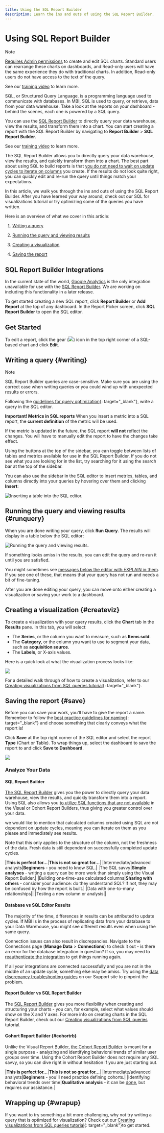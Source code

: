 ```yaml
---
title: Using the SQL Report Builder
description: Learn the ins and outs of using the SQL Report Builder.
---
```

# Using SQL Report Builder 

>[!NOTE]
>
>[Requires Admin permissions](../../administrator/user-management/user-management.md) to create and edit SQL charts. Standard users can rearrange these charts on dashboards, and Read-only users will have the same experience they do with traditional charts. In addition, Read-only users do not have access to the text of the query.

See our [training video](https://support.magento.com/hc/en-us/articles/360016730131) to learn more.

SQL, or Structured Query Language, is a programming language used to communicate with databases. In MBI, SQL is used to query, or retrieve, data from your data warehouse. Take a look at the reports on your dashboard - behind the scenes, each one is powered by a SQL query.

You can use the [SQL Report Builder](../dev-reports/sql-rpt-bldr.md) to directly query your data warehouse, view the results, and transform them into a chart. You can start creating a report with the SQL Report Builder by navigating to **Report Builder** > **SQL Report Builder**.

See our [training video](https://support.magento.com/hc/en-us/articles/360016730131-Training-Video-SQL-Report-Builder) to learn more.

The SQL Report Builder allows you to directly query your data warehouse, view the results, and quickly transform them into a chart. The best part about using SQL to build reports is that [you do not need to wait on update cycles to iterate on columns](https://support.magento.com/hc/en-us/articles/360016506212) you create. If the results do not look quite right, you can quickly edit and re-run the query until things match your expectations.

In this article, we walk you through the ins and outs of using the SQL Report Builder. After you have learned your way around, check out our SQL for visualizations tutorial or try optimizing some of the queries you have written.

Here is an overview of what we cover in this article:

1. [Writing a query](#writing)

1. [Running the query and viewing results](#runquery)

1. [Creating a visualization](#createviz)

1. [Saving the report](#save)

## SQL Report Builder Integrations

In the current state of the world, [Google Analytics](../importing-data/integrations/google-analytics.md)<!--{: target="_blank"}--> is the only integration unavailable for use with the [SQL Report Builder](../dev-reports/sql-rpt-bldr.md)<!--{: target="_blank"}-->. We are working on including this functionality in a later release.

To get started creating a new SQL report, click **Report Builder** or **Add Report** at the top of any dashboard. In the Report Picker screen, click **SQL Report Builder** to open the SQL editor.

## Get Started

To edit a report, click the gear (![](../../assets/gear-icon.png)) icon in the top right corner of a SQL-based chart and click **Edit**.

## Writing a query {#writing}

>[!NOTE]
>
>SQL Report Builder queries are case-sensitive. Make sure you are using the correct case when writing queries or you could wind up with unexpected results or errors.

Following the [guidelines for query optimization](../../best-practices/optimizing-your-sql-queries.md){: target="_blank"}, write a query in the SQL editor.

**Important! Metrics in SQL reports**
When you insert a metric into a SQL report, the **current definition** of the metric will be used.

If the metric is updated in the future, the SQL report **will not** reflect the changes. You will have to manually edit the report to have the changes take effect.

Using the buttons at the top of the sidebar, you can toggle between lists of tables and metrics available for use in the SQL Report Builder. If you do not see what you are looking for in the list, try searching for it using the search bar at the top of the sidebar.

You can also use the sidebar in the SQL editor to insert metrics, tables, and columns directly into your queries by hovering over them and clicking **Insert**:

![Inserting a table into the SQL editor.](../../assets/SQL_RB_Insert_Table.png)

## Running the query and viewing results {#runquery}

When you are done writing your query, click **Run Query**. The results will display in a table below the SQL editor:

![Running the query and viewing results.](../../assets/SQL_Run_Query.gif)

If something looks amiss in the results, you can edit the query and re-run it until you are satisfied.

You might sometimes see [messages below the editor with EXPLAIN in them](../../best-practices/optimizing-your-sql-queries.md). If you see one of these, that means that your query has not run and needs a bit of fine-tuning.

After you are done editing your query, you can move onto either creating a visualization or saving your work to a dashboard.

## Creating a visualization {#createviz}

To create a visualization with your query results, click the **Chart** tab in the **Results** pane. In this tab, you will select:

* The **Series**, or the column you want to measure, such as **Items sold**.
* The **Category**, or the column you want to use to segment your data, such as **acquisition source**.
* The **Labels**, or X-axis values.

Here is a quick look at what the visualization process looks like:

![](../../assets/SQL_RB_viz_overview.gif)

For a detailed walk through of how to create a visualization, refer to our [Creating visualizations from SQL queries tutorial](../../tutorials/create-visuals-from-sql.md){: target="_blank"}.

## Saving the report {#save}

Before you can save your work, you'll have to give the report a name. Remember to follow the [best practice guidelines for naming](../../best-practices/naming-elements.md){: target="_blank"} and choose something that clearly conveys what the report is!

Click **Save** at the top right corner of the SQL editor and select the report **Type** (Chart or Table). To wrap things up, select the dashboard to save the report to and click **Save to Dashboard**.

![](../../assets/SQL_Save_Report.gif)

### Analyze Your Data

#### SQL Report Builder

[The SQL Report Builder](../dev-reports/sql-rpt-bldr.md) gives you the power to directly query your data warehouse, view the results, and quickly transform them into a report. Using SQL also allows you [to utilize SQL functions that are not available](https://docs.aws.amazon.com/redshift/latest/dg/c_SQL_functions.html) in the Visual or Cohort Report Builders, thus giving you greater control over your data.

we would like to mention that calculated columns created using SQL are not dependent on update cycles, meaning you can iterate on them as you please and immediately see results.

Note that this only applies to the structure of the column, not the freshness of the data. Fresh data is still dependent on successfully completed update cycles.

|**This is perfect for...**|**This is not so great for...**|
|Intermediate/advanced analysts|**Beginners** - you need to know SQL.|
|The SQL savvy|**Simple analyses** - writing a query can be more work than simply using the Visual Report Builder.|
|Building one-time-use calculated columns|**Sharing with others** - consider your audience: do they understand SQL? If not, they may be confused by how the report is built.|
|Data with one-to-many relationships||
|Testing a new column or analysis||

#### Database vs SQL Editor Results

The majority of the time, differences in results can be attributed to update cycles. If MBI is in the process of replicating data from your database to your Data Warehouse, you might see different results even when using the same query.

Connection issues can also result in discrepancies. Navigate to the Connections page (**Manage Data** > **Connections**) to check it out - is there an error for the database integration in question? If so, you may need to [reauthenticate the integration](https://support.magento.com/hc/en-us/articles/360016733151-Reauthenticating-integrations) to get things running again.

If all your integrations are connected successfully and you are not in the middle of an update cycle, something else may be amiss. Try using the [data discrepancy troubleshooting guides](https://support.magento.com/hc/en-us/sections/360003074492) on our Support site to pinpoint the problem.

#### Report Builder vs SQL Report Builder

The [SQL Report Builder](https://experienceleague-review.corp.adobe.com/docs/commerce-business-intelligence/mbi/analyze/sql/sql-rpt-bldr.html?lang=en) gives you more flexibility when creating and structuring your charts - you can, for example, select what values should show on the X and Y axes. For more info on creating charts in the SQL Report Builder, check out our [Creating visualizations from SQL queries](https://experienceleague-review.corp.adobe.com/docs/commerce-business-intelligence/mbi/tutorials/create-visuals-from-sql.html?lang=en) tutorial.

#### Cohort Report Builder {#cohortrb}

Unlike the Visual Report Builder, [the Cohort Report Builder](../dev-reports/cohort-rpt-bldr.md) is meant for a single purpose - analyzing and identifying behavioral trends of similar user groups over time. Using the Cohort Report Builder does not require any SQL savvy, so you can dive right in without hesitation if you are just starting out.

|**This is perfect for...**|**This is not so great for...**|
|Intermediate/advanced analysts|**Beginners** - you'll need practice defining cohorts.|
|Identifying behavioral trends over time|**Qualitative analysis** - it can be [done](../dev-reports/create-qual-cohort-analysis.md), but requires our assistance.|

## Wrapping up {#wrapup}

If you want to try something a bit more challenging, why not try writing a query that is optimized for visualization? Check out our [Creating visualizations from SQL queries tutorial](../../tutorials/create-visuals-from-sql.md){: target="_blank"}to get started.
